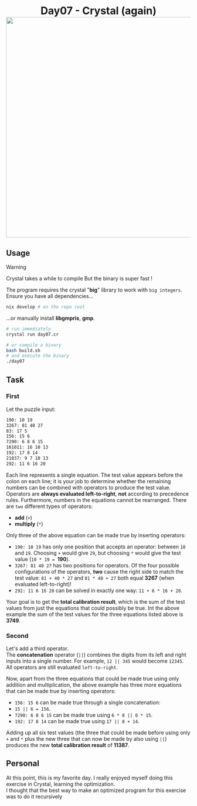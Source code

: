 <h1 align="center">
  Day07 - Crystal (again)<br>
  <img src="https://raw.githubusercontent.com/catppuccin/catppuccin/main/assets/palette/macchiato.png" width="600px"/>
  <br>
</h1>
 
## Usage

> [!WARNING]
> Crystal takes a while to compile
> But the binary is super fast !

The program requires the crystal "**big**" library to work with `big integers`.
Ensure you have all dependencies...

```bash
nix develop # on the repo root
```

...or manually install **libgmpris**, **gmp**.

```bash
# run immediately
crystal run day07.cr

# or compile a binary
bash build.sh
# and execute the binary
./day07
```

## Task

### First

Let the puzzle input:

```bash
190: 10 19
3267: 81 40 27
83: 17 5
156: 15 6
7290: 6 8 6 15
161011: 16 10 13
192: 17 8 14
21037: 9 7 18 13
292: 11 6 16 20
```

Each line represents a single equation. The test value appears before the colon on each line; it is your job to determine whether the remaining numbers can be combined with operators to produce the test value.
<br>
Operators are **always evaluated left-to-right**, **not** according to precedence rules.
Furthermore, numbers in the equations cannot be rearranged.
There are `two` different types of operators:

- **add** (`+`)
- **multiply** (`*`)

Only three of the above equation can be made true by inserting operators:

- `190: 10 19` has only one position that accepts an operator: between `10` and `19`. Choosing `+` would give `29`, but choosing `*` would give the test value (`10 * 19 = `**190**).
- `3267: 81 40 27` has two positions for operators. Of the four possible configurations of the operators, **two** cause the right side to match the test value: `81 + 40 * 27` and `81 * 40 + 27` both equal **3267** (when evaluated left-to-right)!
- `292: 11 6 16 20` can be solved in exactly one way: `11 + 6 * 16 + 20`.

Your goal is to get the **total calibration result**, which is the sum of the test values from just the equations that could possibly be true.
Int the above example the sum of the test values for the three equations listed above is **3749**.

### Second

Let's add a third operator.
<br>
The **concatenation** operator (`||`) combines the digits from its left and right inputs into a single number.
For example, `12 || 345` would become `12345`.
All operators are still evaluated `left-to-right`.

Now, apart from the three equations that could be made true using only addition and multiplication, the above example has three more equations that can be made true by inserting operators:

- `156: 15 6` can be made true through a single concatenation:
- `15 || 6 = 156`.
- `7290: 6 8 6 15` can be made true using `6 * 8 || 6 * 15`.
- `192: 17 8 14` can be made true using `17 || 8 + 14`.

Adding up all six test values (the three that could be made before using only `+` and `*` plus the new three that can now be made by also using `||`) produces the new **total calibration result** of **11387**.

## Personal

At this point, this is my favorite day. I really enjoyed myself doing this exercise in Crystal, learning the optimization.
<br>
I thought that the best way to make an optimized program for this exercise was to do it recursively
